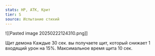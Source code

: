 ```yaml
---
stats: HP, АТК, Крит
tier: S
source: Испытание стихий
---
```

![[Pasted image 20250222124310.png]]

Щит демона
Каждые 30 сек. вы получаете щит, который снижает 1 входящий урон на 15%. Максимальное время щита 10 сек.

